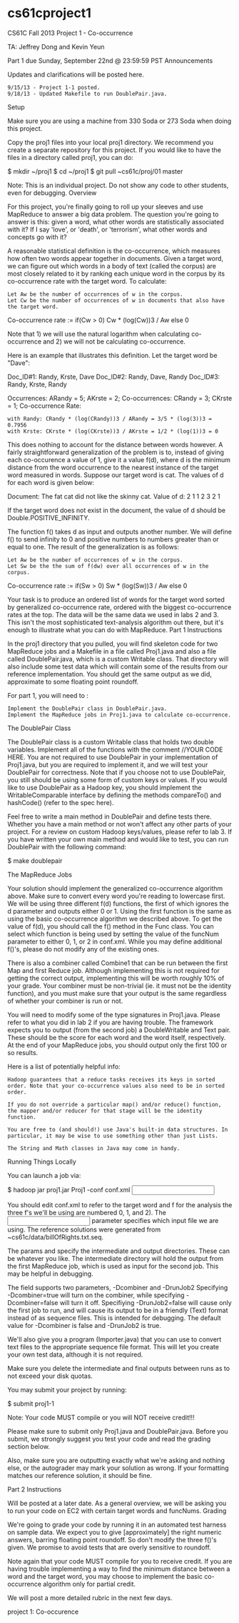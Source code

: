 cs61cproject1
=============

CS61C Fall 2013 Project 1 - Co-occurrence

TA: Jeffrey Dong and Kevin Yeun

Part 1 due Sunday, September 22nd @ 23:59:59 PST
Announcements

Updates and clarifications will be posted here.

    9/15/13 - Project 1-1 posted.
    9/18/13 - Updated Makefile to run DoublePair.java.

Setup

Make sure you are using a machine from 330 Soda or 273 Soda when doing this project.

Copy the proj1 files into your local proj1 directory. We recommend you create a separate repository for this project. If you would like to have the files in a directory called proj1, you can do:

$ mkdir ~/proj1
$ cd ~/proj1
$ git pull ~cs61c/proj/01 master

Note: This is an individual project. Do not show any code to other students, even for debugging.
Overview

For this project, you're finally going to roll up your sleeves and use MapReduce to answer a big data problem. The question you're going to answer is this: given a word, what other words are statistically associated with it? If I say 'love', or 'death', or 'terrorism', what other words and concepts go with it?

A reasonable statistical definition is the co-occurrence, which measures how often two words appear together in documents. Given a target word, we can figure out which words in a body of text (called the corpus) are most closely related to it by ranking each unique word in the corpus by its co-occurrence rate with the target word. To calculate:

    Let Aw be the number of occurrences of w in the corpus.
    Let Cw be the number of occurrences of w in documents that also have the target word.

   Co-occurrence rate :=  if(Cw > 0)   Cw * (log(Cw))3  / Aw 
                                    else  0

Note that 1) we will use the natural logarithm when calculating co-occurrence and 2) we will not be calculating co-occurrence.

Here is an example that illustrates this definition. Let the target word be "Dave":

Doc_ID#1: Randy, Krste, Dave
Doc_ID#2: Randy, Dave, Randy
Doc_ID#3: Randy, Krste, Randy


Occurrences: ARandy = 5; AKrste = 2;
Co-occurrences: CRandy = 3; CKrste = 1;
Co-occurrence Rate:

    with Randy: CRandy * (log(CRandy))3 / ARandy = 3/5 * (log(3))3 = 0.7956
    with Krste: CKrste * (log(CKrste))3 / AKrste = 1/2 * (log(1))3 = 0

This does nothing to account for the distance between words however. A fairly straightforward generalization of the problem is to, instead of giving each co-occurence a value of 1, give it a value f(d), where d is the minimum distance from the word occurrence to the nearest instance of the target word measured in words. Suppose our target word is cat. The values of d for each word is given below:

Document:     The fat cat did not like the skinny cat.
Value of d:    2   1       1   2    3   2     1


If the target word does not exist in the document, the value of d should be Double.POSITIVE_INFINITY.

The function f() takes d as input and outputs another number. We will define f() to send infinity to 0 and positive numbers to numbers greater than or equal to one. The result of the generalization is as follows:

    Let Aw be the number of occurrences of w in the corpus.
    Let Sw be the the sum of f(dw) over all occurrences of w in the corpus.

   Co-occurrence rate :=  if(Sw > 0)   Sw * (log(Sw))3  / Aw 
                                    else  0

Your task is to produce an ordered list of words for the target word sorted by generalized co-occurrence rate, ordered with the biggest co-occurrence rates at the top. The data will be the same data we used in labs 2 and 3. This isn't the most sophisticated text-analysis algorithm out there, but it's enough to illustrate what you can do with MapReduce.
Part 1 Instructions

In the proj1 directory that you pulled, you will find skeleton code for two MapReduce jobs and a Makefile in a file called Proj1.java and also a file called DoublePair.java, which is a custom Writable class. That directory will also include some test data which will contain some of the results from our reference implementation. You should get the same output as we did, approximate to some floating point roundoff.

For part 1, you will need to :

    Implement the DoublePair class in DoublePair.java.
    Implement the MapReduce jobs in Proj1.java to calculate co-occurrence.

The DoublePair Class

The DoublePair class is a custom Writable class that holds two double variables. Implement all of the functions with the comment //YOUR CODE HERE. You are not required to use DoublePair in your implementation of Proj1.java, but you are required to implement it, and we will test your DoublePair for correctness. Note that if you choose not to use DoublePair, you still should be using some form of custom keys or values. If you would like to use DoublePair as a Hadoop key, you should implement the WritableComparable interface by defining the methods compareTo() and hashCode() (refer to the spec here).

Feel free to write a main method in DoublePair and define tests there. Whether you have a main method or not won't affect any other parts of your project. For a review on custom Hadoop keys/values, please refer to lab 3. If you have written your own main method and would like to test, you can run DoublePair with the following command:

$ make doublepair

The MapReduce Jobs

Your solution should implement the generalized co-occurrence algorithm above. Make sure to convert every word you're reading to lowercase first. We will be using three different f(d) functions, the first of which ignores the d parameter and outputs either 0 or 1. Using the first function is the same as using the basic co-occurrence algorithm we described above. To get the value of f(d), you should call the f() method in the Func class. You can select which function is being used by setting the value of the funcNum parameter to either 0, 1, or 2 in conf.xml. While you may define additional f()'s, please do not modify any of the existing ones.

There is also a combiner called Combine1 that can be run between the first Map and first Reduce job. Although implementing this is not required for getting the correct output, implementing this will be worth roughly 10% of your grade. Your combiner must be non-trivial (ie. it must not be the identity function), and you must make sure that your output is the same regardless of whether your combiner is run or not.

You will need to modify some of the type signatures in Proj1.java. Please refer to what you did in lab 2 if you are having trouble. The framework expects you to output (from the second job) a DoubleWritable and Text pair. These should be the score for each word and the word itself, respectively. At the end of your MapReduce jobs, you should output only the first 100 or so results.

Here is a list of potentially helpful info:

    Hadoop guarantees that a reduce tasks receives its keys in sorted order. Note that your co-occurrence values also need to be in sorted order.

    If you do not override a particular map() and/or reduce() function, the mapper and/or reducer for that stage will be the identity function.

    You are free to (and should!) use Java's built-in data structures. In particular, it may be wise to use something other than just Lists.

    The String and Math classes in Java may come in handy.

Running Things Locally

You can launch a job via:

$ hadoop jar proj1.jar Proj1 -conf conf.xml <params> <input> <intermediateDir> <outDir>


You should edit conf.xml to refer to the target word and f for the analysis the three f's we'll be using are numbered 0, 1, and 2). The <input> parameter specifies which input file we are using. The reference solutions were generated from ~cs61c/data/billOfRights.txt.seq.

The params <intermediateDir> and <outDir> specify the intermediate and output directories. These can be whatever you like. The intermediate directory will hold the output from the first MapReduce job, which is used as input for the second job. This may be helpful in debugging.

The <params> field supports two parameters, -Dcombiner and -DrunJob2 Specifying -Dcombiner=true will turn on the combiner, while specifying -Dcombiner=false will turn it off. Specifiying -DrunJob2=false will cause only the first job to run, and will cause its output to be in a friendly (Text) format instead of as sequence files. This is intended for debugging. The default value for -Dcombiner is false and -DrunJob2 is true.

We'll also give you a program (Importer.java) that you can use to convert text files to the appropriate sequence file format. This will let you create your own test data, although it is not required.

Make sure you delete the intermediate and final outputs between runs as to not exceed your disk quotas.

You may submit your project by running:

$ submit proj1-1


Note: Your code MUST compile or you will NOT receive credit!!!

Please make sure to submit only Proj1.java and DoublePair.java. Before you submit, we strongly suggest you test your code and read the grading section below.

Also, make sure you are outputting exactly what we're asking and nothing else, or the autograder may mark your solution as wrong. If your formatting matches our reference solution, it should be fine.

Part 2 Instructions

Will be posted at a later date. As a general overview, we will be asking you to run your code on EC2 with certain target words and funcNums.
Grading

We're going to grade your code by running it in an automated test harness on sample data. We expect you to give [approximately] the right numeric answers, barring floating point roundoff. So don't modify the three f()'s given. We promise to avoid tests that are overly sensitive to roundoff.

Note again that your code MUST compile for you to receive credit. If you are having trouble implementing a way to find the minimum distance between a word and the target word, you may choose to implement the basic co-occurrence algorithm only for partial credit.

We will post a more detailed rubric in the next few days.

project 1: Co-occurence
